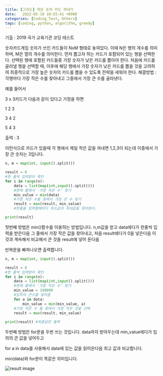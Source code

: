 ```yaml
---
title: [그리드] 작은 숫자 카드 꺼내기
date:   2022-05-10 10:55:41 +0900
categories: [Coding_Test, Others]
tags: [coding, python, algorithm, greedy]
---
```


기출 : 2019 국가 교육기관 코딩 테스트

숫자카드게임
숫자가 쓰인 카드들이 NxM 형태로 놓여있다. 이때 N은 행의 개수를 의미하며, M은 열의 개수를 의미한다.
먼저 뽑고자 하는 카드가 포함되어 있는 행을 선택한다.
선택된 행에 포함된 카드들중 가장 숫자가 낮은 카드를 뽑아야 한다.
처음에 카드를 골라낼 행을 선택할 때, 이후에 해당 행에서 가장 숫자가 낮은 카드를 뽑을 것을 고려하여 최종적으로 가장 높은 숫자의 카드를 뽑을 수 있도록 전략을 세워야 한다.
해결방법 : 각행마다 가장 작은 수를 찾아내고 그중에서 가장 큰 수를 골라낸다.

 

예를 들어서

3 x 3카드가 다음과 같이 있다고 가정을 하면

1 2 3 

3 4 2

5 4 3

출력 : 3

이런식으로 카드가 있을때 각 행에서 제일 작은 값을 꺼내면 1,2,3이 되는데 이중에서 가장 큰 숫자는 3입니다.


```python
n, m = map(int, input().split())

result = 0
#한 줄씩 입력받아 확인
for i in range(n):
    data = list(map(int,input().split()))
    #현재 줄에서 '가장 작은 수' 찾기
    min_value = min(data)
    #가장 작은 수들 중에서 가장 큰 수 찾기
    result = max(result, min_value)
    #한줄을 입력할때마다 최소값과 최대값을 찾아본다.

print(result)
```

첫번째 방법은 min()함수를 이용하는 방법입니다. n,m값을 받고 data에다가 한줄씩 입력을 받은다음 그 줄에서 가장 작은 값을 찾아내고, 처음 result에다가 0을 넣은다음 이것과 계속해서 비교해서 큰 것을 result에 넣어 둔다음

 

반복문을 빠져나오면 출력합니다.

```python
n, m = map(int, input().split())

result = 0
#한 줄씩 입력받아 확인
for i in range(n):
    data = list(map(int,input().split()))
    #현재 줄에서 '가장 작은 수' 찾기
    min_value = 100000
    #임의의 큰수를 넣어줌
    for a in data:
        min_value = min(min_value, a)
    #가장 작은 수 들 중에서 가장 작은 것을 선택
    result = max(result, min_value)
    
print(result) #최종답안 출력
```
두번째 방법은 for문을 두번 쓰는 것입니다. data까지 받아두는데 min_value에다가 임의의 큰 값을 넣어두고

for a in data를 사용해서 data에 있는 값을 읽어온다음 최고 값과 비교합니다.

 

min(data)와 for문이 똑같은 의미입니다.

![result image](https://user-images.githubusercontent.com/85277660/210140695-4fc49a7e-45bb-443c-86e8-753f287baa46.png)